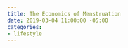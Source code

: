```yaml
---
title: The Economics of Menstruation
date: 2019-03-04 11:00:00 -05:00
categories:
- lifestyle
---
```


